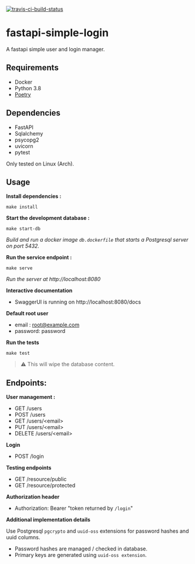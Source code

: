 [![travis-ci-build-status]][travis-ci]

# fastapi-simple-login
A fastapi simple user and login manager.

## Requirements

- Docker
- Python 3.8
- [Poetry](https://python-poetry.org/docs/)

## Dependencies

- FastAPI
- Sqlalchemy
- psycopg2
- uvicorn
- pytest

Only tested on Linux (Arch).

## Usage

**Install dependencies :**
```
make install
```


**Start the development database :**

```shell
make start-db
```

*Build and run a docker image `db.dockerfile` that starts a Postgresql 
server on port 5432.*


**Run the service endpoint :**

```
make serve
```

*Run the server at http://localhost:8080*


**Interactive documentation**

- SwaggerUI is running on http://localhost:8080/docs


**Default root user**

 - email : root@example.com
 - password: password


**Run the tests** 
```shell
make test
```
> :warning: This will wipe the database content.

## Endpoints:

**User management :**
- GET /users
- POST /users
- GET /users/\<email\>
- PUT /users/\<email\>
- DELETE /users/\<email\>

**Login**
- POST /login

**Testing endpoints**
- GET /resource/public
- GET /resource/protected


**Authorization header**

- Authorization: Bearer "token returned by `/login`\"


**Additional implementation details**

Use Postgresql `pgcrypto` and `uuid-oss` extensions for password hashes and uuid columns.

- Password hashes are managed / checked in database.
- Primary keys are generated using `uuid-oss extension`.



[travis-ci]: https://travis-ci.org/github/thibautfrain/fastapi-simple-login
[travis-ci-build-status]: https://travis-ci.org/thibautfrain/fastapi-simple-login.svg?branch=main